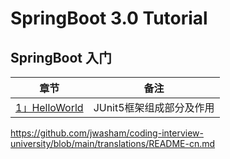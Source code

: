 # SpringBoot 3.0 Tutorial

## SpringBoot 入门
|章节|备注|
|:-:| --- |
|[1」HelloWorld](/archives/springboot01)|JUnit5框架组成部分及作用|

https://github.com/jwasham/coding-interview-university/blob/main/translations/README-cn.md